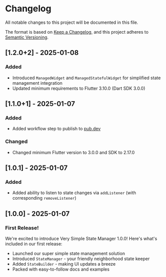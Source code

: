 # Changelog

All notable changes to this project will be documented in this file.

The format is based on [Keep a Changelog](https://keepachangelog.com/en/1.1.0/),
and this project adheres to [Semantic Versioning](https://semver.org/spec/v2.0.0.html).

## [1.2.0+2] - 2025-01-08

### Added

- Introduced `ManagedWidget` and `ManagedStatefulWidget` for simplified state management integration
- Updated minimum requirements to Flutter 3.10.0 (Dart SDK 3.0.0)

## [1.1.0+1] - 2025-01-07

### Added

- Added workflow step to publish to [pub.dev](https://pub.dev)

### Changed

- Changed minimum Flutter version to 3.0.0 and SDK to 2.17.0

## [1.0.1] - 2025-01-07

### Added

- Added ability to listen to state changes via `addListener` (with corresponding `removeListener`)

## [1.0.0] - 2025-01-07

### First Release!

We're excited to introduce Very Simple State Manager 1.0.0! Here's what's included in our first release:

- Launched our super simple state management solution
- Introduced `StateManager` - your friendly neighborhood state keeper
- Added `StateBuilder` - making UI updates a breeze
- Packed with easy-to-follow docs and examples
